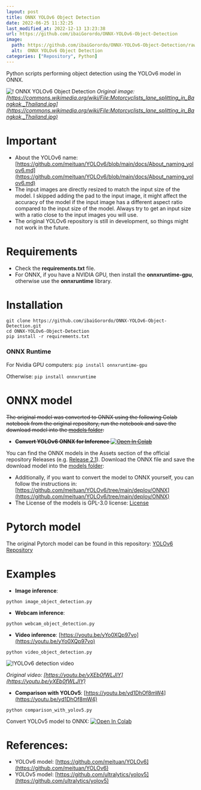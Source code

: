 ```yaml
---
layout: post
title: ONNX YOLOv6 Object Detection
date: 2022-06-25 11:32:25 
last_modified_at: 2022-12-13 13:23:38 
url: https://github.com/ibaiGorordo/ONNX-YOLOv6-Object-Detection
image:
  path: https://github.com/ibaiGorordo/ONNX-YOLOv6-Object-Detection/raw/main/doc/img/detected_objects.jpg
  alt:  ONNX YOLOv6 Object Detection
categories: ["Repository", Python]
---
```

 Python scripts performing object detection using the YOLOv6 model in ONNX.

![! ONNX YOLOv6 Object Detection](https://github.com/ibaiGorordo/ONNX-YOLOv6-Object-Detection/raw/main/doc/img/detected_objects.jpg)
*Original image: [https://commons.wikimedia.org/wiki/File:Motorcyclists_lane_splitting_in_Bangkok,_Thailand.jpg](https://commons.wikimedia.org/wiki/File:Motorcyclists_lane_splitting_in_Bangkok,_Thailand.jpg)*

# Important
- About the YOLOv6 name: [https://github.com/meituan/YOLOv6/blob/main/docs/About_naming_yolov6.md](https://github.com/meituan/YOLOv6/blob/main/docs/About_naming_yolov6.md)
- The input images are directly resized to match the input size of the model. I skipped adding the pad to the input image, it might affect the accuracy of the model if the input image has a different aspect ratio compared to the input size of the model. Always try to get an input size with a ratio close to the input images you will use.
- The original YOLOv6 repository is still in development, so things might not work in the future.

# Requirements

 * Check the **requirements.txt** file. 
 * For ONNX, if you have a NVIDIA GPU, then install the **onnxruntime-gpu**, otherwise use the **onnxruntime** library.
 
# Installation
```
git clone https://github.com/ibaiGorordo/ONNX-YOLOv6-Object-Detection.git
cd ONNX-YOLOv6-Object-Detection
pip install -r requirements.txt
```
### ONNX Runtime
For Nvidia GPU computers:
`pip install onnxruntime-gpu`

Otherwise:
`pip install onnxruntime`

# ONNX model 
~~The original model was converted to ONNX using the following Colab notebook from the original repository, run the notebook and save the download model into the [models  folder](https://github.com/ibaiGorordo/ONNX-YOLOv6-Object-Detection/tree/main/models):~~
- ~~**Convert YOLOv6 ONNX for Inference** [![Open In Colab](https://colab.research.google.com/assets/colab-badge.svg)](https://colab.research.google.com/drive/1pke1ffMeI2dXkIAbzp6IHWdQ0u8S6I0n?usp=sharing)~~

You can find the ONNX models in the Assets section of the official repository Releases (e.g. [Release 2.1](https://github.com/meituan/YOLOv6/releases/tag/0.2.1)). Download the ONNX file and save the download model into the [models  folder](https://github.com/ibaiGorordo/ONNX-YOLOv6-Object-Detection/tree/main/models):
- Additionally, if you want to convert the model to ONNX yourself, you can follow the instructions in: [https://github.com/meituan/YOLOv6/tree/main/deploy/ONNX](https://github.com/meituan/YOLOv6/tree/main/deploy/ONNX)
- The License of the models is GPL-3.0 license: [License](https://github.com/meituan/YOLOv6/blob/main/LICENSE)

# Pytorch model
The original Pytorch model can be found in this repository: [YOLOv6 Repository](https://github.com/meituan/YOLOv6)
 
# Examples

 * **Image inference**:
 ```
 python image_object_detection.py
 ```
 
 * **Webcam inference**:
 ```
 python webcam_object_detection.py
 ```

 * **Video inference**: [https://youtu.be/yYo0XQp97vo](https://youtu.be/yYo0XQp97vo)
 ```
 python video_object_detection.py
 ```
 ![!YOLOv6 detection video](https://github.com/ibaiGorordo/ONNX-YOLOv6-Object-Detection/raw/main/doc/img/yolov6s_video.gif)
 
  *Original video: [https://youtu.be/yXEb0fWLJIY](https://youtu.be/yXEb0fWLJIY)*

 * **Comparison with YOLOv5**: [https://youtu.be/yd1DhOf8mW4](https://youtu.be/yd1DhOf8mW4)
 ```
 python comparison_with_yolov5.py
 ```
Convert YOLOv5 model to ONNX: [![Open In Colab](https://colab.research.google.com/assets/colab-badge.svg)](https://colab.research.google.com/drive/1V-F3erKkPun-vNn28BoOc6ENKmfo8kDh?usp=sharing)

# References:
* YOLOv6 model: [https://github.com/meituan/YOLOv6](https://github.com/meituan/YOLOv6)
* YOLOv5 model: [https://github.com/ultralytics/yolov5](https://github.com/ultralytics/yolov5)
